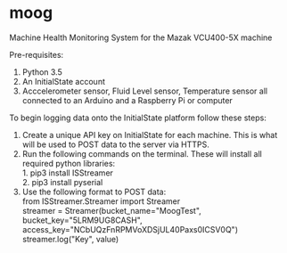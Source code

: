 # moog
Machine Health Monitoring System
for the Mazak VCU400-5X machine

Pre-requisites:

1. Python 3.5
2. An InitialState account
3. Acccelerometer sensor, Fluid Level sensor, Temperature sensor all connected to an Arduino and a Raspberry Pi or computer

To begin logging data onto the InitialState platform follow these steps:

1. Create a unique API key on InitialState for each machine. This is what will be used to POST data to the server via HTTPS.
2. Run the following commands on the terminal. These will install all required python libraries:
        <br> 1. pip3 install ISStreamer
        <br> 2. pip3 install pyserial
3. Use the following format to POST data:
        <br> from ISStreamer.Streamer import Streamer
        <br> streamer = Streamer(bucket_name="MoogTest", bucket_key="5LRM9UG8CASH",
                    access_key="NCbUQzFnRPMVoXDSjUL40Paxs0ICSV0Q")
        <br> streamer.log("Key", value)
       
